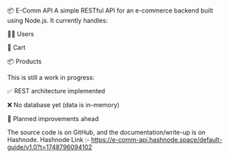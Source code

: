 📦 E-Comm API
A simple RESTful API for an e-commerce backend built using Node.js.
It currently handles:

🧑‍💼 Users

🛒 Cart

📦 Products

This is still a work in progress:

✅ REST architecture implemented

❌ No database yet (data is in-memory)

🔧 Planned improvements ahead

The source code is on GitHub, and the documentation/write-up is on Hashnode.
Hashnode Link :-
https://e-comm-api.hashnode.space/default-guide/v1.0?t=1748796094102
